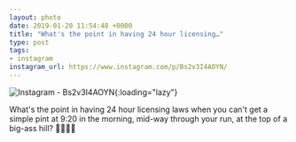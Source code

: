 ```yaml
---
layout: photo
date: 2019-01-20 11:54:48 +0000
title: "What's the point in having 24 hour licensing…"
type: post
tags:
- instagram
instagram_url: https://www.instagram.com/p/Bs2v3I4AOYN/
---
```


![Instagram - Bs2v3I4AOYN](https://colinseymour.co.uk/img/Bs2v3I4AOYN.jpg){:loading="lazy"}

What's the point in having 24 hour licensing laws when you can't get a simple pint at 9:20 in the morning, mid-way through your run, at the top of a big-ass hill? 🤣😂😭😭
